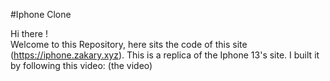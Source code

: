 #Iphone Clone

Hi there !<br/>
Welcome to this Repository, here sits the code of this site (https://iphone.zakary.xyz).
This is a replica of the Iphone 13's site. I built it by following this video: (the video)

